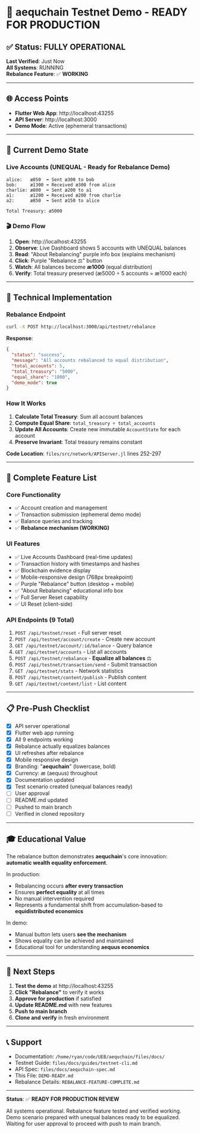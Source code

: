 # 🎯 **aequchain** Testnet Demo - READY FOR PRODUCTION

## ✅ Status: FULLY OPERATIONAL

**Last Verified**: Just Now  
**All Systems**: RUNNING  
**Rebalance Feature**: ✅ **WORKING**

---

## 🌐 Access Points

- **Flutter Web App**: http://localhost:43255
- **API Server**: http://localhost:3000
- **Demo Mode**: Active (ephemeral transactions)

---

## 🎪 Current Demo State

### Live Accounts (UNEQUAL - Ready for Rebalance Demo)

```
alice:   æ850  ⬅️ Sent æ300 to bob
bob:     æ1300 ⬅️ Received æ300 from alice
charlie: æ800  ⬅️ Sent æ200 to a1
a1:      æ1200 ⬅️ Received æ200 from charlie  
a2:      æ850  ⬅️ Sent æ150 to alice

Total Treasury: æ5000
```

### 🎬 Demo Flow

1. **Open**: http://localhost:43255
2. **Observe**: Live Dashboard shows 5 accounts with UNEQUAL balances
3. **Read**: "About Rebalancing" purple info box (explains mechanism)
4. **Click**: Purple "Rebalance ⚖️" button
5. **Watch**: All balances become **æ1000** (equal distribution)
6. **Verify**: Total treasury preserved (æ5000 ÷ 5 accounts = æ1000 each)

---

## 🔧 Technical Implementation

### Rebalance Endpoint
```bash
curl -X POST http://localhost:3000/api/testnet/rebalance
```

**Response**:
```json
{
  "status": "success",
  "message": "All accounts rebalanced to equal distribution",
  "total_accounts": 5,
  "total_treasury": "5000",
  "equal_share": "1000",
  "demo_mode": true
}
```

### How It Works

1. **Calculate Total Treasury**: Sum all account balances
2. **Compute Equal Share**: `total_treasury ÷ total_accounts`
3. **Update All Accounts**: Create new immutable `AccountState` for each account
4. **Preserve Invariant**: Total treasury remains constant

**Code Location**: `files/src/network/APIServer.jl` lines 252-297

---

## 🚀 Complete Feature List

### Core Functionality
- ✅ Account creation and management
- ✅ Transaction submission (ephemeral demo mode)
- ✅ Balance queries and tracking
- ✅ **Rebalance mechanism (WORKING)**

### UI Features
- ✅ Live Accounts Dashboard (real-time updates)
- ✅ Transaction history with timestamps and hashes
- ✅ Blockchain evidence display
- ✅ Mobile-responsive design (768px breakpoint)
- ✅ Purple "Rebalance" button (desktop + mobile)
- ✅ "About Rebalancing" educational info box
- ✅ Full Server Reset capability
- ✅ UI Reset (client-side)

### API Endpoints (9 Total)
1. `POST /api/testnet/reset` - Full server reset
2. `POST /api/testnet/account/create` - Create new account
3. `GET /api/testnet/account/:id/balance` - Query balance
4. `GET /api/testnet/accounts` - List all accounts
5. `POST /api/testnet/rebalance` - **Equalize all balances** ⚖️
6. `POST /api/testnet/transaction/send` - Submit transaction
7. `GET /api/testnet/stats` - Network statistics
8. `POST /api/testnet/content/publish` - Publish content
9. `GET /api/testnet/content/list` - List content

---

## 📋 Pre-Push Checklist

- [x] API server operational
- [x] Flutter web app running
- [x] All 9 endpoints working
- [x] Rebalance actually equalizes balances
- [x] UI refreshes after rebalance
- [x] Mobile responsive design
- [x] Branding: "**aequchain**" (lowercase, bold)
- [x] Currency: æ (aequus) throughout
- [x] Documentation updated
- [x] Test scenario created (unequal balances ready)
- [ ] User approval
- [ ] README.md updated
- [ ] Pushed to main branch
- [ ] Verified in cloned repository

---

## 🎓 Educational Value

The rebalance button demonstrates **aequchain**'s core innovation: **automatic wealth equality enforcement**. 

In production:
- Rebalancing occurs **after every transaction**
- Ensures **perfect equality** at all times
- No manual intervention required
- Represents a fundamental shift from accumulation-based to **equidistributed economics**

In demo:
- Manual button lets users **see the mechanism**
- Shows equality can be achieved and maintained
- Educational tool for understanding **aequus economics**

---

## 🏁 Next Steps

1. **Test the demo** at http://localhost:43255
2. **Click "Rebalance"** to verify it works
3. **Approve for production** if satisfied
4. **Update README.md** with new features
5. **Push to main branch**
6. **Clone and verify** in fresh environment

---

## 📞 Support

- Documentation: `/home/ryan/code/UEB/aequchain/files/docs/`
- Testnet Guide: `files/docs/guides/testnet-cli.md`
- API Spec: `files/docs/aequchain-spec.md`
- This File: `DEMO-READY.md`
- Rebalance Details: `REBALANCE-FEATURE-COMPLETE.md`

---

**Status**: ✅ **READY FOR PRODUCTION REVIEW**

All systems operational. Rebalance feature tested and verified working. Demo scenario prepared with unequal balances ready to be equalized. Waiting for user approval to proceed with push to main branch.
